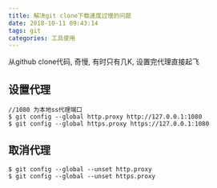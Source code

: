 ```yaml
---
title: 解决git clone下载速度过慢的问题
date: 2018-10-11 09:43:14
tags: git
categories: 工具使用
---
```


从github clone代码, 奇慢, 有时只有几K, 设置完代理直接起飞

## 设置代理
```
//1080 为本地ss代理端口
$ git config --global http.proxy http://127.0.0.1:1080
$ git config --global https.proxy https://127.0.0.1:1080
```

## 取消代理
```
$ git config --global --unset http.proxy
$ git config --global --unset https.proxy
```

